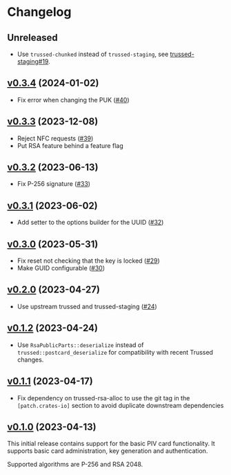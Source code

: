 # Changelog

## Unreleased

- Use `trussed-chunked` instead of `trussed-staging`, see
  [trussed-staging#19][].

[trussed-staging#19]: https://github.com/trussed-dev/trussed-staging/pull/19

## [v0.3.4][] (2024-01-02)

- Fix error when changing the PUK ([#40][])

[#40]: https://github.com/Nitrokey/piv-authenticator/pull/40

[v0.3.4]: https://github.com/Nitrokey/piv-authenticator/releases/tag/v0.3.4

## [v0.3.3][] (2023-12-08)

- Reject NFC requests ([#39][])
- Put RSA feature behind a feature flag

[#39]: https://github.com/Nitrokey/piv-authenticator/pull/39

[v0.3.3]: https://github.com/Nitrokey/piv-authenticator/releases/tag/v0.3.3

## [v0.3.2][] (2023-06-13)

- Fix P-256 signature ([#33][])

[#33]: https://github.com/Nitrokey/piv-authenticator/pull/33

[v0.3.2]: https://github.com/Nitrokey/piv-authenticator/releases/tag/v0.3.2

## [v0.3.1][] (2023-06-02)

- Add setter to the options builder for the UUID ([#32][])

[#32]: https://github.com/Nitrokey/piv-authenticator/pull/32
[v0.3.1]: https://github.com/Nitrokey/piv-authenticator/releases/tag/v0.3.1

## [v0.3.0][] (2023-05-31)

- Fix reset not checking that the key is locked ([#29][])
- Make GUID configurable ([#30][])

[#30]: https://github.com/Nitrokey/piv-authenticator/pull/30
[#29]: https://github.com/Nitrokey/piv-authenticator/pull/29

[v0.3.0]: https://github.com/Nitrokey/piv-authenticator/releases/tag/v0.3.0

## [v0.2.0][] (2023-04-27)

- Use upstream trussed and trussed-staging ([#24][])

[#24]: https://github.com/Nitrokey/piv-authenticator/pull/24

[v0.2.0]: https://github.com/Nitrokey/piv-authenticator/releases/tag/v0.2.0

## [v0.1.2][] (2023-04-24)

- Use `RsaPublicParts::deserialize` instead of `trussed::postcard_deserialize` for compatibility with recent Trussed changes.

[v0.1.2]: https://github.com/Nitrokey/piv-authenticator/releases/tag/v0.1.2

## [v0.1.1][] (2023-04-17)

- Fix dependency on trussed-rsa-alloc to use the git tag in the `[patch.crates-io]` section to avoid duplicate downstream dependencies

[v0.1.1]: https://github.com/Nitrokey/piv-authenticator/releases/tag/v0.1.1

## [v0.1.0][] (2023-04-13)

This initial release contains support for the basic PIV card functionality.
It supports basic card administration, key generation and authentication.

Supported algorithms are P-256 and RSA 2048.

[v0.1.0]: https://github.com/Nitrokey/piv-authenticator/releases/tag/v0.1.0
